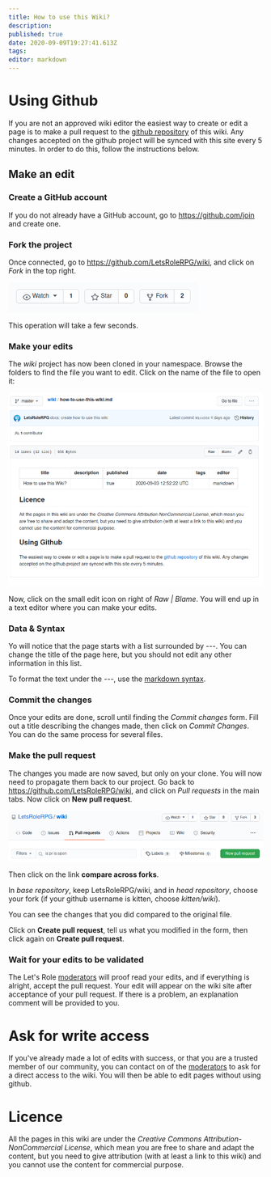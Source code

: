 ```yaml
---
title: How to use this Wiki?
description: 
published: true
date: 2020-09-09T19:27:41.613Z
tags: 
editor: markdown
---
```


# Using Github
If you are not an approved wiki editor the easiest way to create or edit a page is to make a pull request to the [github repository](https://github.com/LetsRoleRPG/wiki) of this wiki. Any changes accepted on the github project will be synced with this site every 5 minutes. In order to do this, follow the instructions below.

## Make an edit
### Create a GitHub account
If you do not already have a GitHub account, go to https://github.com/join and create one.

### Fork the project
Once connected, go to https://github.com/LetsRoleRPG/wiki, and click on *Fork* in the top right.

![github-fork.png](/medias/github-fork.png)

This operation will take a few seconds.

### Make your edits
The *wiki* project has now been cloned in your namespace. Browse the folders to find the file you want to edit. Click on the name of the file to open it:

![github-page-example.png](/medias/github-page-example.png)

Now, click on the small edit icon on right of *Raw | Blame*. You will end up in a text editor where you can make your edits.

### Data & Syntax
Yo will notice that the page starts with a list surrounded by *---*. You can change the title of the page here, but you should not edit any other information in this list.

To format the text under the *---*, use the [markdown syntax](https://www.markdownguide.org/basic-syntax/).

### Commit the changes
Once your edits are done, scroll until finding the *Commit changes* form. Fill out a title describing the changes made, then click on *Commit Changes*. You can do the same process for several files.

### Make the pull request
The changes you made are now saved, but only on your clone. You will now need to propagate them back to our project. Go back to https://github.com/LetsRoleRPG/wiki, and click on *Pull requests* in the main tabs. Now click on **New pull request**.

![github-pull-request.png](/medias/github-pull-request.png)

Then click on the link **compare across forks**.

In *base repository*, keep LetsRoleRPG/wiki, and in *head repository*, choose your fork (if your github username is kitten, choose *kitten/wiki*).

You can see the changes that you did compared to the original file.

Click on **Create pull request**, tell us what you modified in the form, then click again on **Create pull request**.

### Wait for your edits to be validated
The Let's Role [moderators](/en/staff) will proof read your edits, and if everything is alright, accept the pull request. Your edit will appear on the wiki site after acceptance of your pull request. If there is a problem, an explanation comment will be provided to you. 

# Ask for write access
If you've already made a lot of edits with success, or that you are a trusted member of our community, you can contact on of the [moderators](/en/staff) to ask for a direct access to the wiki. You will then be able to edit pages without using github.

# Licence
All the pages in this wiki are under the *Creative Commons Attribution-NonCommercial License*, which mean you are free to share and adapt the content, but you need to give attribution (with at least a link to this wiki) and you cannot use the content for commercial purpose.

